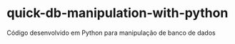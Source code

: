 # quick-db-manipulation-with-python
Código desenvolvido em Python para manipulação de banco de dados
